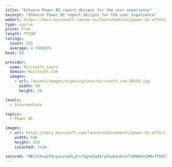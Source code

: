 ```yaml
---
title: "Enhance Power BI report designs for the user experience"
excerpt: "Enhance Power BI report designs for the user experience"
webUrl: https://docs.microsoft.com/en-us/learn/modules/power-bi-effective-user-experience/
type: course
price: Free
length: PT59M
ratings:
  count: 215
  average: 4.7906976
heat: 50

provider:
  name: Microsoft Learn
  domain: microsoft.com
  images:
    - url: /assets/images/organizations/microsoft.com-50x50.jpg
      width: 50
      height: 50

levels:
  - Intermediate

topics:
  - Power BI

images:
  - url: https://docs.microsoft.com/learn/achievements/power-bi-effective-user-experience-social.png
    width: 640
    height: 320
    isCached: true

secured: "MBiYz9vqzF6vyyuinwDLyC+rSgnxEq44/ydiwk1uO+o7l0RWQVe1HR+7ThH72OzHAVcFADXM5B/pbhbxOqdF+nPzVimZfPt+XryRYCz0AJ5wqmqHwpRfx6ri1oxAuf8MFv7zIeESkPFl7aztgAEc99aTBceybgE8x+azk275YflhdX0OVtV0br/e1udzjszidH5PIm9GHBYk0pa5K5QZyBxNcYjOG42KaQiT4tWEEJccK2fG6jYVspfnuB9N9ZwfwuGqt51Vwmnzik3MMP9gBoOu4i28ErArFSmqb4DrPCgic9XOXY/DFS90SDTiQ6acdLtdkZa13/wkI+m6ZEFEJ5L2IziCkoEP4AypcemKBDFyukK4lmzLLqmbKAqat3yyLOVxTPILwIIdskpKRUuc0XIYgqiq+K8ICve34rx23m0=;Dz1IKnPHlFTL2eND2O/yxw=="
---
```


